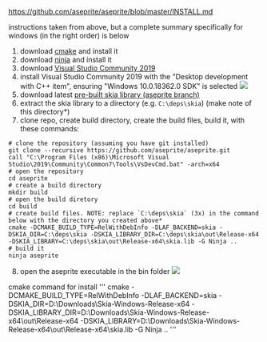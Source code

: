 https://github.com/aseprite/aseprite/blob/master/INSTALL.md

instructions taken from above, but a complete summary specifically for windows (in the right order) is below

1. download [cmake](https://cmake.org/) and install it
2. download [ninja](https://ninja-build.org/) and install it
3. download [Visual Studio Community 2019](https://visualstudio.microsoft.com/downloads/)
4. install Visual Studio Community 2019 with the "Desktop development with C++ item", ensuring "Windows 10.0.18362.0 SDK" is selected
![](https://i.imgur.com/lnW0x5L.png)
5. download latest [pre-built skia library (aseprite branch)](https://github.com/aseprite/skia/releases)
6. extract the skia library to a directory (e.g. `C:\deps\skia`) (make note of this directory*)
7. clone repo, create build directory, create the build files, build it, with these commands:
  ```
  # clone the repository (assuming you have git installed)
  git clone --recursive https://github.com/aseprite/aseprite.git
  call "C:\Program Files (x86)\Microsoft Visual Studio\2019\Community\Common7\Tools\VsDevCmd.bat" -arch=x64
  # open the repository
  cd aseprite
  # create a build directory
  mkdir build
  # open the build diretory
  cd build
  # create build files. NOTE: replace `C:\deps\skia` (3x) in the command below with the directory you created above*
  cmake -DCMAKE_BUILD_TYPE=RelWithDebInfo -DLAF_BACKEND=skia -DSKIA_DIR=C:\deps\skia -DSKIA_LIBRARY_DIR=C:\deps\skia\out\Release-x64 -DSKIA_LIBRARY=C:\deps\skia\out\Release-x64\skia.lib -G Ninja ..
  # build it
  ninja aseprite
  ```
8. open the aseprite executable in the bin folder
![](https://i.imgur.com/WhR8IIP.png)


cmake command for install
'''
cmake -DCMAKE_BUILD_TYPE=RelWithDebInfo -DLAF_BACKEND=skia -DSKIA_DIR=D:\Downloads\Skia-Windows-Release-x64 -DSKIA_LIBRARY_DIR=D:\Downloads\Skia-Windows-Release-x64\out\Release-x64 -DSKIA_LIBRARY=D:\Downloads\Skia-Windows-Release-x64\out\Release-x64\skia.lib -G Ninja ..
'''
